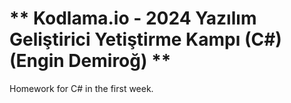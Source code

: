 # ** Kodlama.io - 2024 Yazılım Geliştirici Yetiştirme Kampı (C#) (Engin Demiroğ) **
Homework for C# in the first week.
